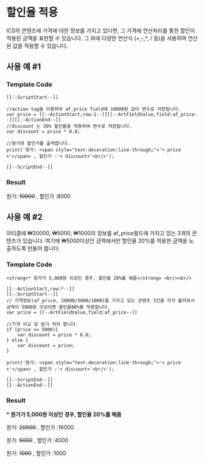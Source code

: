 # 할인율 적용

ICS의 콘텐츠에 가격에 대한 정보를 가지고 있다면, 그 가격에 연산처리를 통한 할인이 적용된 금액을 표현할 수 있습니다. 그 외에 다양한 연산식 (+,-,\*, / 등)을 사용하여 연산된 값을 적용할 수 있습니다.



## 사용 예 #1

### Template Code

```
[[--ScriptStart--]]

//action tag을 이용하여 af_price field에 10000원 값이 변수로 저장됩니다. 
var price = [[--ActionStart,row:1--]][[--ArtFieldValue,field:af_price--]][[--ActionEnd--]]
//discount 는 20% 할인율을 적용하여 변수로 저장됩니다.
var discount = price * 0.8;

//원가와 할인가를 출력합니다.
print('원가: <span style="text-decoration:line-through;">'+ price +'</span> , 할인가 :'+ discount+'<br/>');

[[--ScriptEnd--]]
```

### Result

원가: ~~10000~~ , 할인가 :8000

## 사용 예 #2

아티클에 ₩20000, ₩5000, ₩1000의 정보를 af\_price필드에 가지고 있는 3개의 콘텐츠가 있습니다. 여기에 ₩5000이상인 금액에서만 할인율 20%를 적용한 금액을 노출하도록 만들어 봅니다.

### Template Code

```
<strong>* 원가가 5,000원 이상인 경우, 할인율 20%를 해줌</strong> <br/><br/>

[[--ActionStart,row:*--]]
[[--ScriptStart--]]
// 가격정보(af_price, 20000/5000/1000)를 가지고 있는 콘텐츠 3건을 각각 불러와서 금액이 5000원 이상이면 할인율80%를 적용합니다.
var price = [[--ArtFieldValue,field:af_price--]]

//가격 비교 및 분기 처리 합니다. 
if (price >= 5000){
	var discount = price * 0.8;
} else {
	var discount = price;
}

print('원가: <span style="text-decoration:line-through;">'+ price +'</span> , 할인가 :'+ discount+'<br/>');

[[--ScriptEnd--]]
[[--ActionEnd--]]
```

### Result

**\* 원가가 5,000원 이상인 경우, 할인율 20%를 해줌**

원가: ~~20000~~ , 할인가 :16000&#x20;

원가: ~~5000~~ , 할인가 :4000&#x20;

원가: ~~1000~~ , 할인가 :1000
